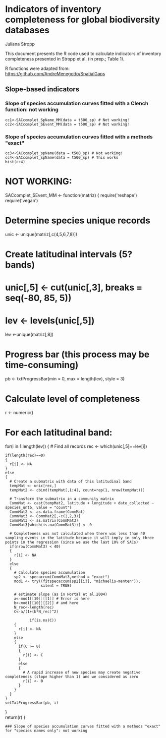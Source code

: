 # Indicators of inventory completeness for global biodiversity databases
Juliana Stropp<br/>

This document presents the R code used to calculate indicators of inventory completeness presented in Stropp et al. (in prep.; Table 1).<br/>

R functions were adapted from: https://github.com/AndreMenegotto/SpatialGaps

## Slope-based indicators
### Slope of species accumulation curves fitted with a Clench function: not working
````
cc1<-SACcomplet_SpName_MM(data = t500_sp) # Not working!
cc2<-SACcomplet_SEvent_MM(data = t500_sp) # Not working!
````
### Slope of species accumulation curves fitted with a methods "exact"

```
cc3<-SACcomplet_spName(data = t500_sp) # Not working!
cc4<-SACcomplet_spName(data = t500_sp) # This works
hist(cc4)
```


# NOT WORKING:
SACcomplet_SEvent_MM <- function(matriz)
{
  require('reshape')
  require('vegan')
  
  # Determine species unique records
  unic <- unique(matriz[,c(4,5,6,7,8)])
  
  # Create latitudinal intervals (5? bands)
  # unic[,5] <- cut(unic[,3], breaks = seq(-80, 85, 5))
  # lev <- levels(unic[,5])
  lev <-unique(matriz[,8])
  
  # Progress bar (this process may be time-consuming)
  pb <- txtProgressBar(min = 0, max = length(lev), style = 3)
  
  # Calculate level of completeness
  r <- numeric()
  
  # For each latitudinal band:
  for(i in 1:length(lev))
  {
    # Find all records
    rec <- which(unic[,5]==lev[i])
    
    if(length(rec)==0)
    {
      r[i] <- NA
    }
    else
    {
      # Create a submatrix with data of this latitudinal band
      tempMat <- unic[rec,]
      tempMat2 <- cbind(tempMat[,1:4], count=rep(1, nrow(tempMat)))
      
      # Transform the submatrix in a community matrix
      CommMat <- cast(tempMat2, latitude + longitude + date_collected ~ species_untb, value = "count")
      CommMat2 <- as.data.frame(CommMat)
      CommMat3 <- CommMat2[,-c(1,2,3)]
      CommMat3 <- as.matrix(CommMat3)
      CommMat3[which(is.na(CommMat3))] <- 0
      
      # Completeness was not calculated when there was less than 40 sampling events in the latitude because it will imply in only three points in the regression (since we use the last 10% of SACs)
      if(nrow(CommMat3) < 40)
      {
        r[i] <- NA
      }
      else
      {
        # Calculate species accumulation
        sp2 <- specaccum(CommMat3,method = "exact")
        mod1 <- try((fitspecaccum(sp2[[i]], "michaelis-menten")),
                    silent = TRUE)
        
        # estimate slope (as in Hortal et al.2004)
        a<-mod1[[10]][[1]] # Error is here
        b<-mod1[[10]][[2]] # and here
        N_rec<-length(rec)
        C<-a/(1+(b*N_rec)^2)
        
               if(is.na(C))
        {
          r[i] <- NA
        }
        else
        {
          if(C >= 0)
          {
            r[i] <- C
          }
          else
          {
            # A rapid increase of new species may create negative completeness (slope higher than 1) and we considered as zero
            r[i] <- 0
          }
        }
      }
    }
    setTxtProgressBar(pb, i)
  }  
  return(r)
}

```
### Slope of species accumulation curves fitted with a methods "exact" for "species names only": not working

